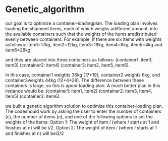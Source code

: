 # Genetic_algorithm
our goal is to optimize a container-loadingplan. The loading plan involves loading the shipment items, each of which weighs adifferent amount, into the available containers such that the weights of the items aredistributed evenly between containers. For example, if there are six items with weights asfollows: 
item1=17kg, item2=12kg, item3=19kg, item4=6kg, item5=4kg and item6=28kg

and they are placed into three containers as follows:
(container1: item1, item3) (container2: item4) (container3: item2, item5, item6).

In this case, container1 weights 36kg (17+19), container2 weights 6kg, and container3weights 44kg (12+4+28). The difference between these containers is large, so this is apoor loading plan. A much better plan in this instance would be:
(container1: item1, item2) (container2: item3, item4, item5) (container3: item6).

we built a genetic algorithm solution to optimize this container-loading plan. The codeshould work by asking the user to enter the number of containers (c), the number of items (n), and one of the following options to set the weights of the items:
Option 1: The weight of item 𝑖 (where 𝑖 starts at 1 and finishes at n) will be i/2.
Option 2: The weight of item 𝑖 (where 𝑖 starts at 1 and finishes at n) will bei2/2

